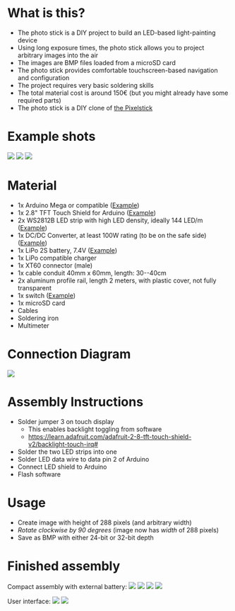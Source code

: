 # What is this?
- The photo stick is a DIY project to build an LED-based light-painting device
- Using long exposure times, the photo stick allows you to project arbitrary images into the air
- The images are BMP files loaded from a microSD card
- The photo stick provides comfortable touchscreen-based navigation and configuration
- The project requires very basic soldering skills
- The total material cost is around 150€ (but you might already have some required parts)
- The photo stick is a DIY clone of [the Pixelstick](http://www.thepixelstick.com/)

# Example shots
![](resources/dragon.jpg)
![](resources/fire.jpg)
![](resources/spider2.jpg)

# Material
- 1x Arduino Mega or compatible ([Example](https://www.amazon.de/Mikrocontroller-ATmega2560-ATMEGA16U2-USB-Kabel-Kompatibel/dp/B01MA5BLQI/))
- 1x 2.8" TFT Touch Shield for Arduino ([Example](https://www.exp-tech.de/displays/tft/4764/adafruit-2.8-tft-touch-shield-fuer-arduino-v2))
- 2x WS2812B LED strip with high LED density, ideally 144 LED/m ([Example](https://www.amazon.de/BTF-LIGHTING-WS2812B-adressierbare-Streifen-NichtWasserdicht/dp/B01CDTEJR0/))
- 1x DC/DC Converter, at least 100W rating (to be on the safe side) ([Example](https://www.amazon.de/Akozon-Wandlermodul-Abwärtswandler-Step-down-Modul-Konstantstrom-LED-Treiber/dp/B07GXQ8MNG/))
- 1x LiPo 2S battery, 7.4V ([Example](https://www.amazon.de/FLOUREON-5200mAh-Deans-T-Stecker-Evader/dp/B00KGS4NZE/))
- 1x LiPo compatible charger
- 1x XT60 connector (male)
- 1x cable conduit 40mm x 60mm, length: 30--40cm
- 2x aluminum profile rail, length 2 meters, with plastic cover, not fully transparent
- 1x switch ([Example](https://www.amazon.de/CARCHET-Wippschalter-Selbsthemmung-Silberfarbe-Korrosionsbestänig/dp/B00OQ01XR4/))
- 1x microSD card
- Cables
- Soldering iron
- Multimeter


# Connection Diagram

![](resources/PhotoStick_voltage_bb.svg)

# Assembly Instructions
- Solder jumper 3 on touch display
    - This enables backlight toggling from software
    - https://learn.adafruit.com/adafruit-2-8-tft-touch-shield-v2/backlight-touch-irq#
- Solder the two LED strips into one
- Solder LED data wire to data pin 2 of Arduino
- Connect LED shield to Arduino
- Flash software

# Usage
- Create image with height of 288 pixels (and arbitrary width)
- *Rotate clockwise by 90 degrees* (image now has *width* of 288 pixels)
- Save as BMP with either 24-bit or 32-bit depth

# Finished assembly
Compact assembly with external battery:
![](resources/assembly2.jpg)
![](resources/assembly3.jpg)
![](resources/assembly4.jpg)
![](resources/assembly5.jpg)

User interface:
![](resources/menu1.jpg)
![](resources/menu2.jpg)
